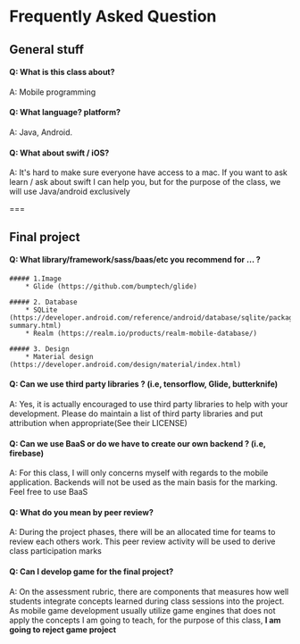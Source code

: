 # Frequently Asked Question


## General stuff

#### Q: What is this class about?
A: Mobile programming


#### Q: What language? platform?
A: Java, Android.

#### Q: What about swift / iOS?
A: It's hard to make sure everyone have access to a mac. If you want to ask learn / ask about swift I can help you, but for the purpose of the class, we will use Java/android exclusively


===
## Final project

#### Q: What library/framework/sass/baas/etc you recommend for ... ?

    ##### 1.Image
        * Glide (https://github.com/bumptech/glide)

    ##### 2. Database
        * SQLite (https://developer.android.com/reference/android/database/sqlite/package-summary.html)
        * Realm (https://realm.io/products/realm-mobile-database/)

    ##### 3. Design
        * Material design (https://developer.android.com/design/material/index.html)

#### Q: Can we use third party libraries ? (i.e, tensorflow, Glide, butterknife)
A: Yes, it is actually encouraged to use third party libraries to help with your development. Please do maintain a list of third party libraries and put attribution when appropriate(See their LICENSE)

#### Q: Can we use BaaS or do we have to create our own backend ? (i.e, firebase)
A: For this class, I will only concerns myself with regards to the mobile application. Backends will not be used as the main basis for the marking. Feel free to use BaaS

#### Q: What do you mean by peer review?
A: During the project phases, there will be an allocated time for teams to review each others work. This peer review activity will be used to derive class participation marks

#### Q: Can I develop game for the final project?
A: On the assessment rubric, there are components that measures how well students integrate concepts learned during class sessions into the project. As mobile game development usually utilize game engines that does not apply the concepts I am going to teach, for the purpose of this class, **I am going to reject game project**
